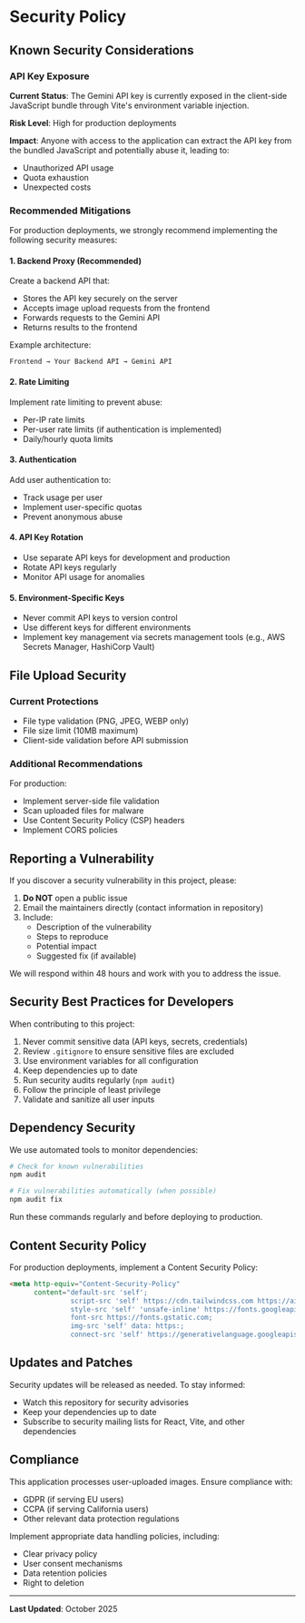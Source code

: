 # Security Policy

## Known Security Considerations

### API Key Exposure

**Current Status**: The Gemini API key is currently exposed in the client-side JavaScript bundle through Vite's environment variable injection.

**Risk Level**: High for production deployments

**Impact**: Anyone with access to the application can extract the API key from the bundled JavaScript and potentially abuse it, leading to:
- Unauthorized API usage
- Quota exhaustion
- Unexpected costs

### Recommended Mitigations

For production deployments, we strongly recommend implementing the following security measures:

#### 1. Backend Proxy (Recommended)

Create a backend API that:
- Stores the API key securely on the server
- Accepts image upload requests from the frontend
- Forwards requests to the Gemini API
- Returns results to the frontend

Example architecture:
```
Frontend → Your Backend API → Gemini API
```

#### 2. Rate Limiting

Implement rate limiting to prevent abuse:
- Per-IP rate limits
- Per-user rate limits (if authentication is implemented)
- Daily/hourly quota limits

#### 3. Authentication

Add user authentication to:
- Track usage per user
- Implement user-specific quotas
- Prevent anonymous abuse

#### 4. API Key Rotation

- Use separate API keys for development and production
- Rotate API keys regularly
- Monitor API usage for anomalies

#### 5. Environment-Specific Keys

- Never commit API keys to version control
- Use different keys for different environments
- Implement key management via secrets management tools (e.g., AWS Secrets Manager, HashiCorp Vault)

## File Upload Security

### Current Protections

- File type validation (PNG, JPEG, WEBP only)
- File size limit (10MB maximum)
- Client-side validation before API submission

### Additional Recommendations

For production:
- Implement server-side file validation
- Scan uploaded files for malware
- Use Content Security Policy (CSP) headers
- Implement CORS policies

## Reporting a Vulnerability

If you discover a security vulnerability in this project, please:

1. **Do NOT** open a public issue
2. Email the maintainers directly (contact information in repository)
3. Include:
   - Description of the vulnerability
   - Steps to reproduce
   - Potential impact
   - Suggested fix (if available)

We will respond within 48 hours and work with you to address the issue.

## Security Best Practices for Developers

When contributing to this project:

1. Never commit sensitive data (API keys, secrets, credentials)
2. Review `.gitignore` to ensure sensitive files are excluded
3. Use environment variables for all configuration
4. Keep dependencies up to date
5. Run security audits regularly (`npm audit`)
6. Follow the principle of least privilege
7. Validate and sanitize all user inputs

## Dependency Security

We use automated tools to monitor dependencies:

```bash
# Check for known vulnerabilities
npm audit

# Fix vulnerabilities automatically (when possible)
npm audit fix
```

Run these commands regularly and before deploying to production.

## Content Security Policy

For production deployments, implement a Content Security Policy:

```html
<meta http-equiv="Content-Security-Policy" 
      content="default-src 'self'; 
               script-src 'self' https://cdn.tailwindcss.com https://aistudiocdn.com; 
               style-src 'self' 'unsafe-inline' https://fonts.googleapis.com; 
               font-src https://fonts.gstatic.com; 
               img-src 'self' data: https:; 
               connect-src 'self' https://generativelanguage.googleapis.com;">
```

## Updates and Patches

Security updates will be released as needed. To stay informed:

- Watch this repository for security advisories
- Keep your dependencies up to date
- Subscribe to security mailing lists for React, Vite, and other dependencies

## Compliance

This application processes user-uploaded images. Ensure compliance with:

- GDPR (if serving EU users)
- CCPA (if serving California users)
- Other relevant data protection regulations

Implement appropriate data handling policies, including:
- Clear privacy policy
- User consent mechanisms
- Data retention policies
- Right to deletion

---

**Last Updated**: October 2025

